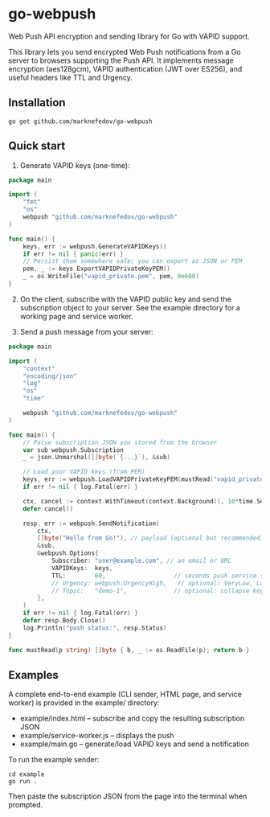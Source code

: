 # go-webpush

Web Push API encryption and sending library for Go with VAPID support.

This library lets you send encrypted Web Push notifications from a Go server to browsers supporting the Push API. It implements message encryption (aes128gcm), VAPID authentication (JWT over ES256), and useful headers like TTL and Urgency.

## Installation

```
go get github.com/marknefedov/go-webpush
```

## Quick start

1) Generate VAPID keys (one-time):

```go
package main

import (
    "fmt"
    "os"
    webpush "github.com/marknefedov/go-webpush"
)

func main() {
    keys, err := webpush.GenerateVAPIDKeys()
    if err != nil { panic(err) }
    // Persist them somewhere safe; you can export as JSON or PEM
    pem, _ := keys.ExportVAPIDPrivateKeyPEM()
    _ = os.WriteFile("vapid_private.pem", pem, 0o600)
}
```

2) On the client, subscribe with the VAPID public key and send the subscription object to your server. See the example directory for a working page and service worker.

3) Send a push message from your server:

```go
package main

import (
    "context"
    "encoding/json"
    "log"
    "os"
    "time"

    webpush "github.com/marknefedov/go-webpush"
)

func main() {
    // Parse subscription JSON you stored from the browser
    var sub webpush.Subscription
    _ = json.Unmarshal([]byte(`{...}`), &sub)

    // Load your VAPID keys (from PEM)
    keys, err := webpush.LoadVAPIDPrivateKeyPEM(mustRead("vapid_private.pem"))
    if err != nil { log.Fatal(err) }

    ctx, cancel := context.WithTimeout(context.Background(), 10*time.Second)
    defer cancel()

    resp, err := webpush.SendNotification(
        ctx,
        []byte("Hello from Go!"), // payload (optional but recommended)
        &sub,
        &webpush.Options{
            Subscriber: "user@example.com", // an email or URL
            VAPIDKeys:  keys,
            TTL:        60,                   // seconds push service should retain the message
            // Urgency: webpush.UrgencyHigh,   // optional: VeryLow, Low, Normal, High
            // Topic:   "demo-1",             // optional: collapse key
        },
    )
    if err != nil { log.Fatal(err) }
    defer resp.Body.Close()
    log.Println("push status:", resp.Status)
}

func mustRead(p string) []byte { b, _ := os.ReadFile(p); return b }
```

## Examples

A complete end-to-end example (CLI sender, HTML page, and service worker) is provided in the example/ directory:

- example/index.html – subscribe and copy the resulting subscription JSON
- example/service-worker.js – displays the push
- example/main.go – generate/load VAPID keys and send a notification

To run the example sender:

```
cd example
go run .
```

Then paste the subscription JSON from the page into the terminal when prompted.
